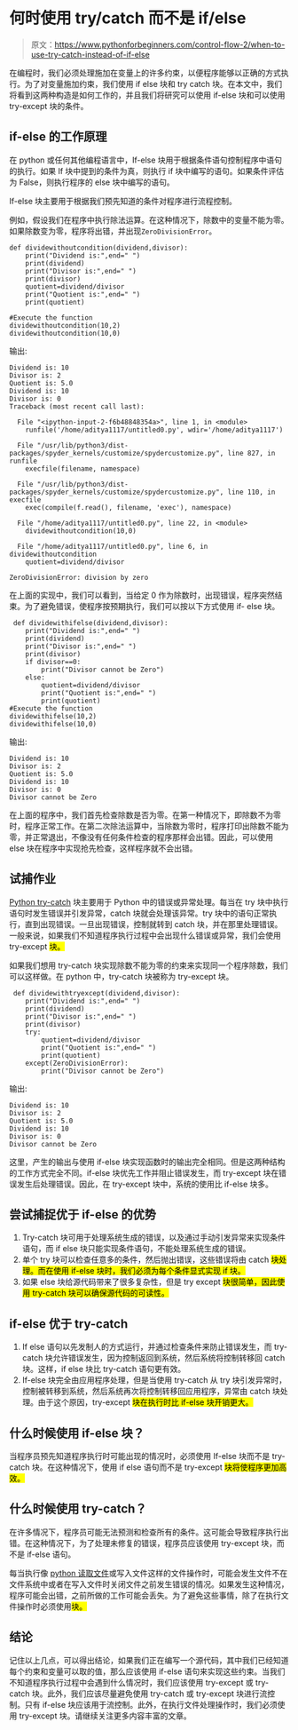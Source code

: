 # 何时使用 try/catch 而不是 if/else

> 原文：<https://www.pythonforbeginners.com/control-flow-2/when-to-use-try-catch-instead-of-if-else>

在编程时，我们必须处理施加在变量上的许多约束，以便程序能够以正确的方式执行。为了对变量施加约束，我们使用 if else 块和 try catch 块。在本文中，我们将看到这两种构造是如何工作的，并且我们将研究可以使用 if-else 块和可以使用 try-except 块的条件。

## if-else 的工作原理

在 python 或任何其他编程语言中，If-else 块用于根据条件语句控制程序中语句的执行。如果 If 块中提到的条件为真，则执行 if 块中编写的语句。如果条件评估为 False，则执行程序的 else 块中编写的语句。

If-else 块主要用于根据我们预先知道的条件对程序进行流程控制。

例如，假设我们在程序中执行除法运算。在这种情况下，除数中的变量不能为零。如果除数变为零，程序将出错，并出现`ZeroDivisionError`。

```
def dividewithoutcondition(dividend,divisor):
    print("Dividend is:",end=" ")
    print(dividend)
    print("Divisor is:",end=" ")
    print(divisor)
    quotient=dividend/divisor
    print("Quotient is:",end=" ")
    print(quotient)

#Execute the function 
dividewithoutcondition(10,2)
dividewithoutcondition(10,0)
```

输出:

```
Dividend is: 10
Divisor is: 2
Quotient is: 5.0
Dividend is: 10
Divisor is: 0
Traceback (most recent call last):

  File "<ipython-input-2-f6b48848354a>", line 1, in <module>
    runfile('/home/aditya1117/untitled0.py', wdir='/home/aditya1117')

  File "/usr/lib/python3/dist-packages/spyder_kernels/customize/spydercustomize.py", line 827, in runfile
    execfile(filename, namespace)

  File "/usr/lib/python3/dist-packages/spyder_kernels/customize/spydercustomize.py", line 110, in execfile
    exec(compile(f.read(), filename, 'exec'), namespace)

  File "/home/aditya1117/untitled0.py", line 22, in <module>
    dividewithoutcondition(10,0)

  File "/home/aditya1117/untitled0.py", line 6, in dividewithoutcondition
    quotient=dividend/divisor

ZeroDivisionError: division by zero
```

在上面的实现中，我们可以看到，当给定 0 作为除数时，出现错误，程序突然结束。为了避免错误，使程序按预期执行，我们可以按以下方式使用 if- else 块。

```
 def dividewithifelse(dividend,divisor):
    print("Dividend is:",end=" ")
    print(dividend)
    print("Divisor is:",end=" ")
    print(divisor)
    if divisor==0:
        print("Divisor cannot be Zero")
    else:
        quotient=dividend/divisor
        print("Quotient is:",end=" ")
        print(quotient)
#Execute the function 
dividewithifelse(10,2)
dividewithifelse(10,0) 
```

输出:

```
Dividend is: 10
Divisor is: 2
Quotient is: 5.0
Dividend is: 10
Divisor is: 0
Divisor cannot be Zero
```

在上面的程序中，我们首先检查除数是否为零。在第一种情况下，即除数不为零时，程序正常工作。在第二次除法运算中，当除数为零时，程序打印出除数不能为零，并正常退出，不像没有任何条件检查的程序那样会出错。因此，可以使用 else 块在程序中实现抢先检查，这样程序就不会出错。

## 试捕作业

[Python try-catch](https://www.pythonforbeginners.com/error-handling/python-try-and-except) 块主要用于 Python 中的错误或异常处理。每当在 try 块中执行语句时发生错误并引发异常，catch 块就会处理该异常。try 块中的语句正常执行，直到出现错误。一旦出现错误，控制就转到 catch 块，并在那里处理错误。一般来说，如果我们不知道程序执行过程中会出现什么错误或异常，我们会使用 try-except <mark class="annotation-text annotation-text-yoast" id="annotation-text-6dc9fb5d-350e-4f4b-a63d-9b28c66c0b0d">块。</mark>

如果我们想用 try-catch 块实现除数不能为零的约束来实现同一个程序除数，我们可以这样做。在 python 中，try-catch 块被称为 try-except 块。

```
 def dividewithtryexcept(dividend,divisor):
    print("Dividend is:",end=" ")
    print(dividend)
    print("Divisor is:",end=" ")
    print(divisor)
    try:
        quotient=dividend/divisor
        print("Quotient is:",end=" ")
        print(quotient)
    except(ZeroDivisionError):
        print("Divisor cannot be Zero")
```

输出:

```
Dividend is: 10
Divisor is: 2
Quotient is: 5.0
Dividend is: 10
Divisor is: 0
Divisor cannot be Zero
```

这里，产生的输出与使用 if-else 块实现函数时的输出完全相同。但是这两种结构的工作方式完全不同。if-else 块优先工作并阻止错误发生，而 try-except 块在错误发生后处理错误。因此，在 try-except 块中，系统的使用比 if-else 块多。

## 尝试捕捉优于 if-else 的优势

1.  Try-catch 块可用于处理系统生成的错误，以及通过手动引发异常来实现条件语句，而 if else 块只能实现条件语句，不能处理系统生成的错误。
2.  单个 try 块可以检查任意多的条件，然后抛出错误，这些错误将由 catch <mark class="annotation-text annotation-text-yoast" id="annotation-text-63ad66db-fd6f-4854-ab93-1694aeeb5675">块处理。而在使用 if-else 块时，我们必须为每个条件显式实现 if 块。</mark>
3.  如果 else 块给源代码带来了很多复杂性，但是 try except <mark class="annotation-text annotation-text-yoast" id="annotation-text-9f690521-f285-4c96-b9d9-78094f7ba8ec">块很简单，因此使用 try-catch 块可以确保源代码的可读性。</mark>

## if-else 优于 try-catch

1.  If else 语句以先发制人的方式运行，并通过检查条件来防止错误发生，而 try-catch 块允许错误发生，因为控制返回到系统，然后系统将控制转移回 catch 块。这样，if else 块比 try-catch 语句更有效。
2.  If-else 块完全由应用程序处理，但是当使用 try-catch 从 try 块引发异常时，控制被转移到系统，然后系统再次将控制转移回应用程序，异常由 catch 块处理。由于这个原因，try-except <mark class="annotation-text annotation-text-yoast" id="annotation-text-f4691bec-af24-48ef-a7f9-d2b2a037ef3d">块在执行时比 if-else 块开销更大。</mark>

## 什么时候使用 if-else 块？

当程序员预先知道程序执行时可能出现的情况时，必须使用 If-else 块而不是 try-catch 块。在这种情况下，使用 if else 语句而不是 try-except <mark class="annotation-text annotation-text-yoast" id="annotation-text-f9bdb2d4-4b50-48a6-8e40-373ec90b668a">块将使程序更加高效。</mark>

## 什么时候使用 try-catch？

在许多情况下，程序员可能无法预测和检查所有的条件。这可能会导致程序执行出错。在这种情况下，为了处理未修复的错误，程序员应该使用 try-except 块，而不是 if-else 语句。

每当执行像 [python 读取文件](https://www.pythonforbeginners.com/files/reading-and-writing-files-in-python)或写入文件这样的文件操作时，可能会发生文件不在文件系统中或者在写入文件时关闭文件之前发生错误的情况。如果发生这种情况，程序可能会出错，之前所做的工作可能会丢失。为了避免这些事情，除了在执行文件操作时必须使用<mark class="annotation-text annotation-text-yoast" id="annotation-text-21b2436f-f150-49b0-a0c0-7f5cf71a30a7">块。</mark>

## 结论

记住以上几点，可以得出结论，如果我们正在编写一个源代码，其中我们已经知道每个约束和变量可以取的值，那么应该使用 if-else 语句来实现这些约束。当我们不知道程序执行过程中会遇到什么情况时，我们应该使用 try-except 或 try-catch 块。此外，我们应该尽量避免使用 try-catch 或 try-except 块进行流控制。只有 if-else 块应该用于流控制。此外，在执行文件处理操作时，我们必须使用 try-except 块。请继续关注更多内容丰富的文章。
